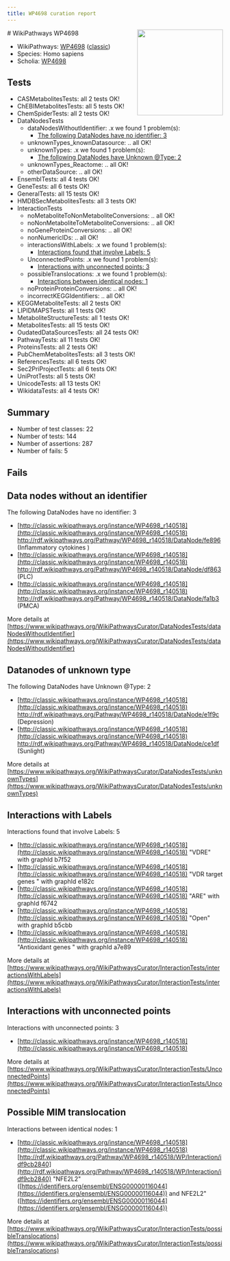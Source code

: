 ```yaml
---
title: WP4698 curation report
---
```


<img style="float: right; width: 200px" src="https://upload.wikimedia.org/wikipedia/commons/thumb/8/83/Wplogo_with_text_500.png/640px-Wplogo_with_text_500.png" />
# WikiPathways WP4698

* WikiPathways: [WP4698](https://wikipathways.org/pathways/WP4698) ([classic](https://classic.wikipathways.org/instance/WP4698))
* Species: Homo sapiens
* Scholia: [WP4698](https://scholia.toolforge.org/wikipathways/WP4698)
## Tests
* CASMetabolitesTests: all 2 tests OK!
* ChEBIMetabolitesTests: all 5 tests OK!
* ChemSpiderTests: all 2 tests OK!
* DataNodesTests
    * dataNodesWithoutIdentifier: .x we found 1 problem(s):
        * [The following DataNodes have no identifier: 3](#d2d32fa2)
    * unknownTypes_knownDatasource: .. all OK!
    * unknownTypes: .x we found 1 problem(s):
        * [The following DataNodes have Unknown @Type: 2](#839973e0)
    * unknownTypes_Reactome: .. all OK!
    * otherDataSource: .. all OK!
* EnsemblTests: all 4 tests OK!
* GeneTests: all 6 tests OK!
* GeneralTests: all 15 tests OK!
* HMDBSecMetabolitesTests: all 3 tests OK!
* InteractionTests
    * noMetaboliteToNonMetaboliteConversions: .. all OK!
    * noNonMetaboliteToMetaboliteConversions: .. all OK!
    * noGeneProteinConversions: .. all OK!
    * nonNumericIDs: .. all OK!
    * interactionsWithLabels: .x we found 1 problem(s):
        * [Interactions found that involve Labels: 5](#630d267c)
    * UnconnectedPoints: .x we found 1 problem(s):
        * [Interactions with unconnected points: 3](#35a61adb)
    * possibleTranslocations: .x we found 1 problem(s):
        * [Interactions between identical nodes: 1](#1c118206)
    * noProteinProteinConversions: .. all OK!
    * incorrectKEGGIdentifiers: .. all OK!
* KEGGMetaboliteTests: all 2 tests OK!
* LIPIDMAPSTests: all 1 tests OK!
* MetaboliteStructureTests: all 1 tests OK!
* MetabolitesTests: all 15 tests OK!
* OudatedDataSourcesTests: all 24 tests OK!
* PathwayTests: all 11 tests OK!
* ProteinsTests: all 2 tests OK!
* PubChemMetabolitesTests: all 3 tests OK!
* ReferencesTests: all 6 tests OK!
* Sec2PriProjectTests: all 6 tests OK!
* UniProtTests: all 5 tests OK!
* UnicodeTests: all 13 tests OK!
* WikidataTests: all 4 tests OK!


## Summary

* Number of test classes: 22
* Number of tests: 144
* Number of assertions: 287
* Number of fails: 5

## Fails

<a name="d2d32fa2" />

## Data nodes without an identifier

The following DataNodes have no identifier: 3

* [http://classic.wikipathways.org/instance/WP4698_r140518](http://classic.wikipathways.org/instance/WP4698_r140518) http://rdf.wikipathways.org/Pathway/WP4698_r140518/DataNode/fe896 (Inflammatory cytokines
)
* [http://classic.wikipathways.org/instance/WP4698_r140518](http://classic.wikipathways.org/instance/WP4698_r140518) http://rdf.wikipathways.org/Pathway/WP4698_r140518/DataNode/df863 (PLC)
* [http://classic.wikipathways.org/instance/WP4698_r140518](http://classic.wikipathways.org/instance/WP4698_r140518) http://rdf.wikipathways.org/Pathway/WP4698_r140518/DataNode/fa1b3 (PMCA)


More details at [https://www.wikipathways.org/WikiPathwaysCurator/DataNodesTests/dataNodesWithoutIdentifier](https://www.wikipathways.org/WikiPathwaysCurator/DataNodesTests/dataNodesWithoutIdentifier)

<a name="839973e0" />

## Datanodes of unknown type

The following DataNodes have Unknown @Type: 2

* [http://classic.wikipathways.org/instance/WP4698_r140518](http://classic.wikipathways.org/instance/WP4698_r140518) http://rdf.wikipathways.org/Pathway/WP4698_r140518/DataNode/e1f9c (Depression)
* [http://classic.wikipathways.org/instance/WP4698_r140518](http://classic.wikipathways.org/instance/WP4698_r140518) http://rdf.wikipathways.org/Pathway/WP4698_r140518/DataNode/ce1df (Sunlight)


More details at [https://www.wikipathways.org/WikiPathwaysCurator/DataNodesTests/unknownTypes](https://www.wikipathways.org/WikiPathwaysCurator/DataNodesTests/unknownTypes)

<a name="630d267c" />

## Interactions with Labels

Interactions found that involve Labels: 5

* [http://classic.wikipathways.org/instance/WP4698_r140518](http://classic.wikipathways.org/instance/WP4698_r140518) "VDRE" with graphId b7f52
* [http://classic.wikipathways.org/instance/WP4698_r140518](http://classic.wikipathways.org/instance/WP4698_r140518) "VDR target genes
" with graphId e182c
* [http://classic.wikipathways.org/instance/WP4698_r140518](http://classic.wikipathways.org/instance/WP4698_r140518) "ARE" with graphId f6742
* [http://classic.wikipathways.org/instance/WP4698_r140518](http://classic.wikipathways.org/instance/WP4698_r140518) "Open" with graphId b5cbb
* [http://classic.wikipathways.org/instance/WP4698_r140518](http://classic.wikipathways.org/instance/WP4698_r140518) "Antioxidant genes
" with graphId a7e89


More details at [https://www.wikipathways.org/WikiPathwaysCurator/InteractionTests/interactionsWithLabels](https://www.wikipathways.org/WikiPathwaysCurator/InteractionTests/interactionsWithLabels)

<a name="35a61adb" />

## Interactions with unconnected points

Interactions with unconnected points: 3

* [http://classic.wikipathways.org/instance/WP4698_r140518](http://classic.wikipathways.org/instance/WP4698_r140518)


More details at [https://www.wikipathways.org/WikiPathwaysCurator/InteractionTests/UnconnectedPoints](https://www.wikipathways.org/WikiPathwaysCurator/InteractionTests/UnconnectedPoints)

<a name="1c118206" />

## Possible MIM translocation

Interactions between identical nodes: 1

* [http://classic.wikipathways.org/instance/WP4698_r140518](http://classic.wikipathways.org/instance/WP4698_r140518) [http://rdf.wikipathways.org/Pathway/WP4698_r140518/WP/Interaction/idf9cb2840](http://rdf.wikipathways.org/Pathway/WP4698_r140518/WP/Interaction/idf9cb2840) "NFE2L2" ([https://identifiers.org/ensembl/ENSG00000116044](https://identifiers.org/ensembl/ENSG00000116044)) and 
NFE2L2" ([https://identifiers.org/ensembl/ENSG00000116044](https://identifiers.org/ensembl/ENSG00000116044))


More details at [https://www.wikipathways.org/WikiPathwaysCurator/InteractionTests/possibleTranslocations](https://www.wikipathways.org/WikiPathwaysCurator/InteractionTests/possibleTranslocations)

